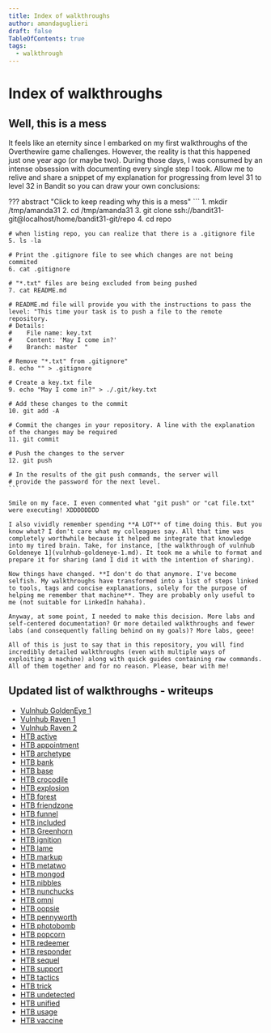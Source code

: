```yaml
---
title: Index of walkthroughs
author: amandaguglieri
draft: false
TableOfContents: true
tags:
  - walkthrough
---
```


# Index of walkthroughs

## Well, this is a mess

It feels like an eternity since I embarked on my first walkthroughs of the Overthewire game challenges. However, the reality is that this happened just one year ago (or maybe two). During those days, I was consumed by an intense obsession with documenting every single step I took. Allow me to relive and share a snippet of my explanation for progressing from level 31 to level 32 in Bandit so you can draw your own conclusions:

??? abstract "Click to keep reading why this is a mess"
	```
	1. mkdir /tmp/amanda31
	2. cd /tmp/amanda31
	3. git clone ssh://bandit31-git@localhost/home/bandit31-git/repo
	4. cd repo
	
	# when listing repo, you can realize that there is a .gitignore file
	5. ls -la
	
	# Print the .gitignore file to see which changes are not being commited
	6. cat .gitignore
	
	# "*.txt" files are being excluded from being pushed
	7. cat README.md
	
	# README.md file will provide you with the instructions to pass the level: "This time your task is to push a file to the remote repository.
	# Details:
	#    File name: key.txt
	#    Content: 'May I come in?'
	#    Branch: master  "
	
	# Remove "*.txt" from .gitignore"
	8. echo "" > .gitignore
	
	# Create a key.txt file
	9. echo "May I come in?" > ./.git/key.txt
	
	# Add these changes to the commit
	10. git add -A
	
	# Commit the changes in your repository. A line with the explanation of the changes may be required
	11. git commit
	
	# Push the changes to the server
	12. git push
	
	# In the results of the git push commands, the server will 
	# provide the password for the next level.
	```

	Smile on my face. I even commented what "git push" or "cat file.txt" were executing! XDDDDDDDD
	
	I also vividly remember spending **A LOT** of time doing this. But you know what? I don't care what my colleagues say. All that time was completely worthwhile because it helped me integrate that knowledge into my tired brain. Take, for instance, [the walkthrough of vulnhub Goldeneye 1](vulnhub-goldeneye-1.md). It took me a while to format and prepare it for sharing (and I did it with the intention of sharing).
		
	Now things have changed. **I don't do that anymore. I've become selfish. My walkthroughs have transformed into a list of steps linked to tools, tags and concise explanations, solely for the purpose of helping me remember that machine**. They are probably only useful to me (not suitable for LinkedIn hahaha). 
	
	Anyway, at some point, I needed to make this decision. More labs and self-centered documentation? Or more detailed walkthroughs and fewer labs (and consequently falling behind on my goals)? More labs, geee!
	
	All of this is just to say that in this repository, you will find incredibly detailed walkthroughs (even with multiple ways of exploiting a machine) along with quick guides containing raw commands. All of them together and for no reason. Please, bear with me!


## Updated list of walkthroughs - writeups

-   [Vulnhub GoldenEye 1](vulnhub-goldeneye-1.md)
-   [Vulnhub Raven 1](vulnhub-raven-1.md)
-   [Vulnhub Raven 2](vulnhub-raven-2.md)
-   [HTB active](htb-active.md)
-   [HTB appointment](htb-appointment.md)
-   [HTB archetype](htb-archetype.md)
-   [HTB bank](htb-bank.md)
-   [HTB base](htb-base.md)
-   [HTB crocodile](htb-crocodile.md)
-   [HTB explosion](htb-explosion.md)
-   [HTB forest](htb-forest.md)
-   [HTB friendzone](htb-friendzone.md)
-   [HTB funnel](htb-funnel.md)
-   [HTB included](htb-included.md)
-   [HTB Greenhorn](htb-greenhorn.md)
-   [HTB ignition](htb-ignition.md)
-   [HTB lame](htb-lame.md)
-   [HTB markup](htb-markup.md)
-   [HTB metatwo](htb-metatwo.md)
-   [HTB mongod](htb-mongod.md)
-   [HTB nibbles](htb-nibbles.md)
-   [HTB nunchucks](htb-nunchucks.md)
-   [HTB omni](htb-omni.md)
-   [HTB oopsie](htb-oopsie.md)
-   [HTB pennyworth](htb-pennyworth.md)
-   [HTB photobomb](htb-photobomb.md)
-   [HTB popcorn](htb-popcorn.md)
-   [HTB redeemer](htb-redeemer.md)
-   [HTB responder](htb-responder.md)
-   [HTB sequel](htb-sequel.md)
-   [HTB support](htb-support.md)
-   [HTB tactics](htb-tactics.md)
-   [HTB trick](htb-trick.md)
-   [HTB undetected](htb-undetected.md)
-   [HTB unified](htb-unified.md)
-   [HTB usage](htb-usage.md)
-   [HTB vaccine](htb-vaccine.md)


